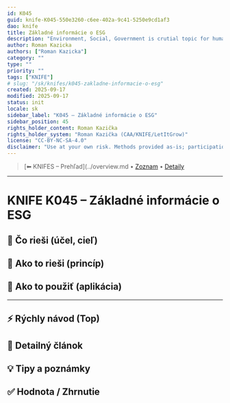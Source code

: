 ```yaml
---
id: K045
guid: knife-K045-550e3260-c6ee-402a-9c41-5250e9cd1af3
dao: knife
title: Základné informácie o ESG
description: "Environment, Social, Government is crutial topic for human being survival. It is important to understand  the background"
author: Roman Kazicka
authors: ["Roman Kazicka"]
category: ""
type: ""
priority: ""
tags: ["KNIFE"]
# slug: "/sk/knifes/k045-zakladne-informacie-o-esg"
created: 2025-09-17
modified: 2025-09-17
status: init
locale: sk
sidebar_label: "K045 – Základné informácie o ESG"
sidebar_position: 45
rights_holder_content: Roman Kazička
rights_holder_system: "Roman Kazička (CAA/KNIFE/LetItGrow)"
license: "CC-BY-NC-SA-4.0"
disclaimer: "Use at your own risk. Methods provided as-is; participation is voluntary and context-aware."
---
```

<!-- body:start -->

<!-- nav:knifes -->
> [⬅ KNIFES – Prehľad](../overview.md • [Zoznam](../KNIFE_Overview_List.md) • [Detaily](../KNIFE_Overview_Details.md)
---
# KNIFE K045 – Základné informácie o ESG

## 🎯 Čo rieši (účel, cieľ)

## 🧩 Ako to rieši (princíp)

## 🧪 Ako to použiť (aplikácia)

---

## ⚡ Rýchly návod (Top)

## 📜 Detailný článok

## 💡 Tipy a poznámky

## ✅ Hodnota / Zhrnutie
